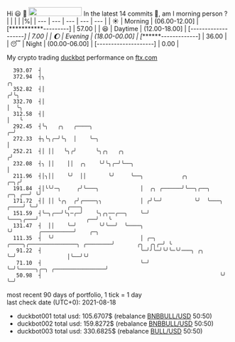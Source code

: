 Hi :smiley: :wave: <img src="https://jojoee.jojoee.com/api/utcnow" width="120" height="20">
In the latest 14 commits :bug:, am I morning person ? 
| | | | |%|
| --- | --- | --- | --- | --- |
| :sunny: | Morning | (06.00-12.00] | [***********---------] | 57.00 |
| :satisfied: | Daytime | (12.00-18.00] | [*-------------------] | 7.00 |
| :moon: | Evening | (18.00-00.00] | [*******-------------] | 36.00 |
| :sleeping: | Night | (00.00-06.00] | [--------------------] | 0.00 |

My crypto trading [duckbot](https://github.com/jojoee/duckbot) performance on [ftx.com](https://ftx.com/#a=13144711)
```
  393.07  ┤
  372.94  ┤╮                                                                                    ╭╮
  352.82  ┤│                                                                                   ╭╯╰╮
  332.70  ┤│                                                                                   │  ╰╮
  312.58  ┤│                                                                                   │   ╰
  292.45  ┤╰╮   ╭╮   ╭────╮                                                                  ╭─╯
  272.33  ┼╮╰╮╭─╯╰╮  │    ╰─╮                                                                │
  252.21  ┤│ ││   ╰╮╭╯      ╰╮╭╮   ╭╮                                                       ╭╯
  232.08  ┤╮ ││    ││  ╭╮    ╰╯╰╮╭─╯╰──╮                                                    │
  211.96  ┤│╮││    ╰╯  ││       ╰╯     ╰──╮            ╭╮                               ╭─╮╭╯
  191.84  ┤│╰╰╯─╮     ╭╯╰───╮             │  ╭╮ ╭──────╯╰──╮╭──╮                 ╭─╮ ╭──╯ ╰╯
  171.72  ┤│ ││ ╰╭╮  ╭╯╭────╮╮            │ ╭╯╰─╯          ╰╯  ╰───╮        ╭────╯ ╰─╯         ╭───╮
  151.59  ┤╰─╮╭──╯╰╮─╭─╯    ╰╮╭╮──╭──╮    ╰─╯                      ╰───╮╭───╯               ╭──╯   ╰
  131.47  ┤  ││    ╰─╯       ╰╯╰──╯  ╰────╮                            ╰╯        ╭──────────╯    ╭─╮
  111.35  ┤  ╰╯                           │ ╭─╮ ╭────╮╭───────────────╮ ╭────────╯       ╭╮  ╭╮╭─╯ ╰
   91.22  ┤                               ╰─╯╯╰─╯╰╯╰─╰╯───╮ ╭╮        ╰─╯                │╰──╯╰╯
   71.10  ┤                               ╰─╯             ╰─╯╰─────╮╭─╮ ╭────────────────╯
   50.98  ┤                                                        ╰╯ ╰─╯
```
most recent 90 days of portfolio, 1 tick = 1 day<br />
last check date (UTC+0): 2021-08-18
- duckbot001 total usd: 105.6707$ (rebalance [BNBBULL/USD](https://ftx.com/trade/DOGEBULL/USD#a=13144711) 50:50)
- duckbot002 total usd: 159.8272$ (rebalance [BNBBULL/USD](https://ftx.com/trade/BNBBULL/USD#a=13144711) 50:50)
- duckbot003 total usd: 330.6825$ (rebalance [BULL/USD](https://ftx.com/trade/BULL/USD#a=13144711) 50:50)

